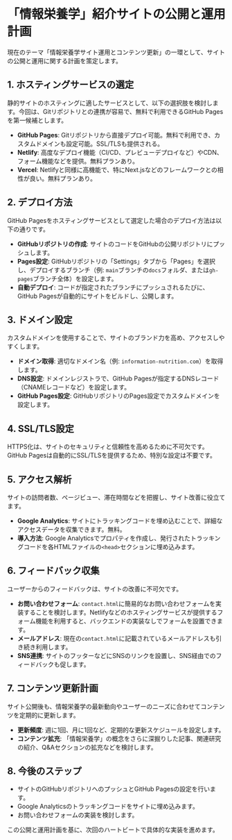 # 「情報栄養学」紹介サイトの公開と運用計画

現在のテーマ「情報栄養学サイト運用とコンテンツ更新」の一環として、サイトの公開と運用に関する計画を策定します。

## 1. ホスティングサービスの選定

静的サイトのホスティングに適したサービスとして、以下の選択肢を検討します。今回は、Gitリポジトリとの連携が容易で、無料で利用できるGitHub Pagesを第一候補とします。

- **GitHub Pages**: Gitリポジトリから直接デプロイ可能。無料で利用でき、カスタムドメインも設定可能。SSL/TLSも提供される。
- **Netlify**: 高度なデプロイ機能（CI/CD、プレビューデプロイなど）やCDN、フォーム機能などを提供。無料プランあり。
- **Vercel**: Netlifyと同様に高機能で、特にNext.jsなどのフレームワークとの相性が良い。無料プランあり。

## 2. デプロイ方法

GitHub Pagesをホスティングサービスとして選定した場合のデプロイ方法は以下の通りです。

- **GitHubリポジトリの作成**: サイトのコードをGitHubの公開リポジトリにプッシュします。
- **Pages設定**: GitHubリポジトリの「Settings」タブから「Pages」を選択し、デプロイするブランチ（例: `main`ブランチの`docs`フォルダ、または`gh-pages`ブランチ全体）を設定します。
- **自動デプロイ**: コードが指定されたブランチにプッシュされるたびに、GitHub Pagesが自動的にサイトをビルドし、公開します。

## 3. ドメイン設定

カスタムドメインを使用することで、サイトのブランド力を高め、アクセスしやすくします。

- **ドメイン取得**: 適切なドメイン名（例: `information-nutrition.com`）を取得します。
- **DNS設定**: ドメインレジストラで、GitHub Pagesが指定するDNSレコード（CNAMEレコードなど）を設定します。
- **GitHub Pages設定**: GitHubリポジトリのPages設定でカスタムドメインを設定します。

## 4. SSL/TLS設定

HTTPS化は、サイトのセキュリティと信頼性を高めるために不可欠です。GitHub Pagesは自動的にSSL/TLSを提供するため、特別な設定は不要です。

## 5. アクセス解析

サイトの訪問者数、ページビュー、滞在時間などを把握し、サイト改善に役立てます。

- **Google Analytics**: サイトにトラッキングコードを埋め込むことで、詳細なアクセスデータを収集できます。無料。
- **導入方法**: Google Analyticsでプロパティを作成し、発行されたトラッキングコードを各HTMLファイルの`<head>`セクションに埋め込みます。

## 6. フィードバック収集

ユーザーからのフィードバックは、サイトの改善に不可欠です。

- **お問い合わせフォーム**: `contact.html`に簡易的なお問い合わせフォームを実装することを検討します。Netlifyなどのホスティングサービスが提供するフォーム機能を利用すると、バックエンドの実装なしでフォームを設置できます。
- **メールアドレス**: 現在の`contact.html`に記載されているメールアドレスも引き続き利用します。
- **SNS連携**: サイトのフッターなどにSNSのリンクを設置し、SNS経由でのフィードバックも促します。

## 7. コンテンツ更新計画

サイト公開後も、情報栄養学の最新動向やユーザーのニーズに合わせてコンテンツを定期的に更新します。

- **更新頻度**: 週に1回、月に1回など、定期的な更新スケジュールを設定します。
- **コンテンツ拡充**: 「情報栄養学」の概念をさらに深掘りした記事、関連研究の紹介、Q&Aセクションの拡充などを検討します。

## 8. 今後のステップ

- サイトのGitHubリポジトリへのプッシュとGitHub Pagesの設定を行います。
- Google Analyticsのトラッキングコードをサイトに埋め込みます。
- お問い合わせフォームの実装を検討します。

この公開と運用計画を基に、次回のハートビートで具体的な実装を進めます。